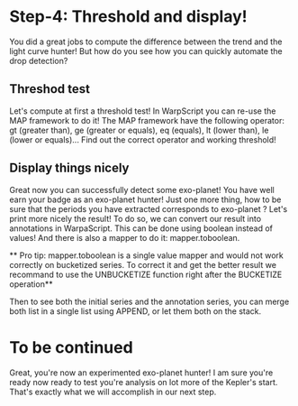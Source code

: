 # Step-4: Threshold and display!

You did a great jobs to compute the difference between the trend and the light curve hunter! But how do you see how you can quickly automate the drop detection?

## Threshod test

Let's compute at first a threshold test! In WarpScript you can re-use the MAP framework to do it! The MAP framework have the following operator: gt (greater than), ge (greater or equals), eq (equals), lt (lower than), le (lower or equals)... Find out the correct operator and working threshold!

## Display things nicely

Great now you can successfully detect some exo-planet! You have well earn your badge as an exo-planet hunter! Just one more thing, how to be sure that the periods you have extracted corresponds to exo-planet ? Let's print more nicely the result! To do so, we can convert our result into annotations in WarpaScript. This can be done using boolean instead of values! And there is also a mapper to do it: mapper.toboolean.

** Pro tip: mapper.toboolean is a single value mapper and would not work correctly on bucketized series. To correct it and get the better result we recommand to use the UNBUCKETIZE function right after the BUCKETIZE operation**

Then to see both the initial series and the annotation series, you can merge both list in a single list using APPEND, or let them both on the stack.

# To be continued

Great, you're now an experimented exo-planet hunter! I am sure you're ready now ready to test you're analysis on lot more of the Kepler's start. That's exactly what we will accomplish in our next step.